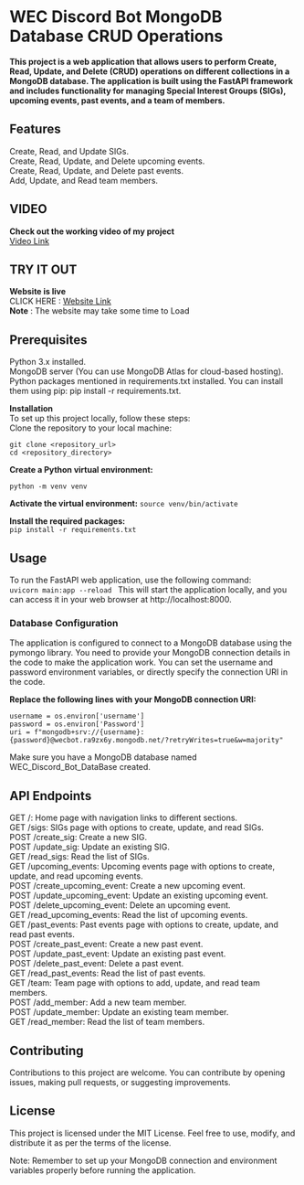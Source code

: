 # WEC Discord Bot MongoDB Database CRUD Operations
**This project is a web application that allows users to perform Create, Read, Update, and Delete (CRUD) operations on different collections in a MongoDB database. The application is built using the FastAPI framework and includes functionality for managing Special Interest Groups (SIGs), upcoming events, past events, and a team of members.**

## Features
Create, Read, and Update SIGs.  
Create, Read, Update, and Delete upcoming events.  
Create, Read, Update, and Delete past events.  
Add, Update, and Read team members.  

## VIDEO
**Check out the working video of my project**   
[Video Link](https://drive.google.com/file/d/1QCTgg5eIxGEy9KrujhFUxparjG448NlP/view?usp=drivesdk)



## TRY IT OUT 
 **Website is live**   
 CLICK HERE : [Website Link](https://curd-web-app.onrender.com)  
 **Note** : The website may take some time to Load  

## Prerequisites
Python 3.x installed.  
MongoDB server (You can use MongoDB Atlas for cloud-based hosting).  
Python packages mentioned in requirements.txt installed. You can install them using pip: pip install -r requirements.txt. 

**Installation**  
To set up this project locally, follow these steps:  
Clone the repository to your local machine:
```
git clone <repository_url>  
cd <repository_directory>  
```
**Create a Python virtual environment:**  
```
python -m venv venv
```

**Activate the virtual environment:** 
```source venv/bin/activate ``` 

**Install the required packages:**  
```pip install -r requirements.txt``` 
## Usage  
To run the FastAPI web application, use the following command:  
```uvicorn main:app --reload ``` 
This will start the application locally, and you can access it in your web browser at http://localhost:8000.  

### Database Configuration
The application is configured to connect to a MongoDB database using the pymongo library. You need to provide your MongoDB connection details in the code to make the application work. You can set the username and password environment variables, or directly specify the connection URI in the code.  

**Replace the following lines with your MongoDB connection URI:**  
```
username = os.environ['username']  
password = os.environ['Password']  
uri = f"mongodb+srv://{username}:{password}@wecbot.ra9zx6y.mongodb.net/?retryWrites=true&w=majority"
```
Make sure you have a MongoDB database named WEC_Discord_Bot_DataBase created.  

## API Endpoints
GET /: Home page with navigation links to different sections.  
GET /sigs: SIGs page with options to create, update, and read SIGs.    
POST /create_sig: Create a new SIG.    
POST /update_sig: Update an existing SIG.    
GET /read_sigs: Read the list of SIGs.    
GET /upcoming_events: Upcoming events page with options to create, update, and read upcoming events.    
POST /create_upcoming_event: Create a new upcoming event.    
POST /update_upcoming_event: Update an existing upcoming event.      
POST /delete_upcoming_event: Delete an upcoming event.    
GET /read_upcoming_events: Read the list of upcoming events.   
GET /past_events: Past events page with options to create, update, and read past events.    
POST /create_past_event: Create a new past event.      
POST /update_past_event: Update an existing past event.    
POST /delete_past_event: Delete a past event.   
GET /read_past_events: Read the list of past events.    
GET /team: Team page with options to add, update, and read team members.    
POST /add_member: Add a new team member.    
POST /update_member: Update an existing team member.    
GET /read_member: Read the list of team members.    

## Contributing
Contributions to this project are welcome. You can contribute by opening issues, making pull requests, or suggesting improvements.    

## License
This project is licensed under the MIT License. Feel free to use, modify, and distribute it as per the terms of the license.  

Note: Remember to set up your MongoDB connection and environment variables properly before running the application.  


